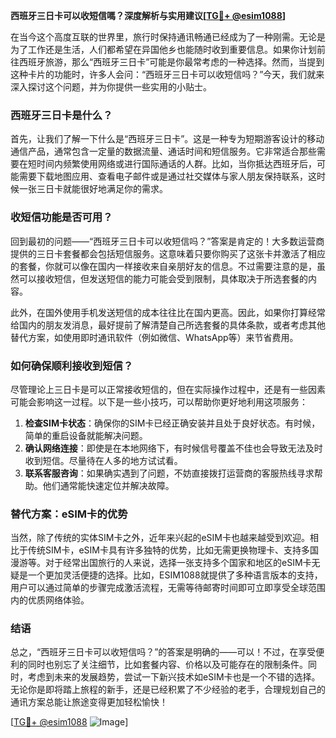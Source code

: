 **西班牙三日卡可以收短信嗎？深度解析与实用建议[[TG💪+ @esim1088](https://t.me/s/esim1088)]**

在当今这个高度互联的世界里，旅行时保持通讯畅通已经成为了一种刚需。无论是为了工作还是生活，人们都希望在异国他乡也能随时收到重要信息。如果你计划前往西班牙旅游，那么“西班牙三日卡”可能是你最常考虑的一种选择。然而，当提到这种卡片的功能时，许多人会问：“西班牙三日卡可以收短信吗？”今天，我们就来深入探讨这个问题，并为你提供一些实用的小贴士。

### 西班牙三日卡是什么？

首先，让我们了解一下什么是“西班牙三日卡”。这是一种专为短期游客设计的移动通信产品，通常包含一定量的数据流量、通话时间和短信服务。它非常适合那些需要在短时间内频繁使用网络或进行国际通话的人群。比如，当你抵达西班牙后，可能需要下载地图应用、查看电子邮件或是通过社交媒体与家人朋友保持联系，这时候一张三日卡就能很好地满足你的需求。

### 收短信功能是否可用？

回到最初的问题——“西班牙三日卡可以收短信吗？”答案是肯定的！大多数运营商提供的三日卡套餐都会包括短信服务。这意味着只要你购买了这张卡并激活了相应的套餐，你就可以像在国内一样接收来自亲朋好友的信息。不过需要注意的是，虽然可以接收短信，但发送短信的能力可能会受到限制，具体取决于所选套餐的内容。

此外，在国外使用手机发送短信的成本往往比在国内更高。因此，如果你打算经常给国内的朋友发消息，最好提前了解清楚自己所选套餐的具体条款，或者考虑其他替代方案，如使用即时通讯软件（例如微信、WhatsApp等）来节省费用。

### 如何确保顺利接收到短信？

尽管理论上三日卡是可以正常接收短信的，但在实际操作过程中，还是有一些因素可能会影响这一过程。以下是一些小技巧，可以帮助你更好地利用这项服务：

1. **检查SIM卡状态**：确保你的SIM卡已经正确安装并且处于良好状态。有时候，简单的重启设备就能解决问题。
2. **确认网络连接**：即使是在本地网络下，有时候信号覆盖不佳也会导致无法及时收到短信。尽量待在人多的地方试试看。
3. **联系客服咨询**：如果确实遇到了问题，不妨直接拨打运营商的客服热线寻求帮助。他们通常能快速定位并解决故障。

### 替代方案：eSIM卡的优势

当然，除了传统的实体SIM卡之外，近年来兴起的eSIM卡也越来越受到欢迎。相比于传统SIM卡，eSIM卡具有许多独特的优势，比如无需更换物理卡、支持多国漫游等。对于经常出国旅行的人来说，选择一张支持多个国家和地区的eSIM卡无疑是一个更加灵活便捷的选择。比如，ESIM1088就提供了多种语言版本的支持，用户可以通过简单的步骤完成激活流程，无需等待邮寄时间即可立即享受全球范围内的优质网络体验。

### 结语

总之，“西班牙三日卡可以收短信吗？”的答案是明确的——可以！不过，在享受便利的同时也别忘了关注细节，比如套餐内容、价格以及可能存在的限制条件。同时，考虑到未来的发展趋势，尝试一下新兴技术如eSIM卡也是一个不错的选择。无论你是即将踏上旅程的新手，还是已经积累了不少经验的老手，合理规划自己的通讯方案总能让旅途变得更加轻松愉快！

[[TG💪+ @esim1088](https://t.me/s/esim1088) ![Image](https://i.postimg.cc/4NQfJmqS/Snipaste-2025-05-13-00-14-12.png)]